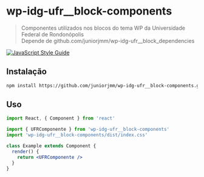 # wp-idg-ufr__block-components

> Componentes utilizados nos blocos do tema WP da Universidade Federal de Rondonópolis <br />
> Depende de github.com/juniorjmm/wp-idg-ufr__block_dependencies

[![JavaScript Style Guide](https://img.shields.io/badge/code_style-standard-brightgreen.svg)](https://standardjs.com)

## Instalação

```bash
npm install https://github.com/juniorjmm/wp-idg-ufr__block-components.git
```

## Uso

```jsx
import React, { Component } from 'react'

import { UFRComponente } from 'wp-idg-ufr__block-components'
import 'wp-idg-ufr__block-components/dist/index.css'

class Example extends Component {
  render() {
    return <UFRComponente />
  }
}
```
